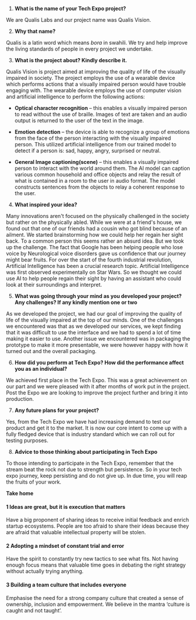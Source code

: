 1. **What is the name of your Tech Expo project?**

We are Qualis Labs and our project name was Qualis Vision.

2. **Why that name?**

Qualis is a latin word which means *bora* in swahili. We try and help improve the living standards of people in every project we undertake.

3. **What is the project about? Kindly describe it.**

Qualis Vision is project aimed at improving the quality of life of the visually impaired in society. The project employs the use of a wearable device which performs actions that a visually impaired person would have trouble engaging with. The wearable device employs the use of computer vision and artificial intelligence to perform the following actions:

-   **Optical character recognition** – this enables a visually impaired person to read without the use of braille. Images of text are taken and an audio output is returned to the user of the text in the image.
    
-   **Emotion detection** – the device is able to recognize a group of emotions from the face of the person interacting with the visually impaired person. This utilized artificial intelligence from our trained model to detect if a person is: sad, happy, angry, surprised or neutral.
    
-   **General Image captioning(scene)** – this enables a visually impaired person to interact with the world around them. The AI model can caption various common household and office objects and relay the result of what is contained in a room to the user in audio format. The model constructs sentences from the objects to relay a coherent response to the user.

4. **What inspired your idea?**

Many innovations aren't focused on the physically challenged in the society but rather on the physically abled. While we were at a friend's house, we found out that one of our friends had a cousin who got blind because of an ailment. We started brainstorming how we could help her regain her sight back. To a common person this seems rather an absurd idea. But we took up the challenge. The fact that Google has been helping people who lose voice by Neurological voice disorders gave us confidence that our journey might bear fruits. For over the start of the fourth industrial revolution, Artificial Intelligence has been a crucial research topic. Artificial Intelligence was first observed experimentally on Star Wars. So we thought we could use AI to help people regain their sight by having an assistant who could look at their surroundings and interpret.

5. **What was going through your mind as you developed your project? Any challenges? If any kindly mention one or two**

As we developed the project, we had our goal of improving the quality of life of the visually impaired at the top of our minds. One of the challenges we encountered was that as we developed our services, we kept finding that it was difficult to use the interface and we had to spend a lot of time making it easier to use. Another issue we encountered was in packaging the prototype to make it more presentable, we were however happy with how it turned out and the overall packaging.

6. **How did you perform at Tech Expo? How did the performance affect you as an individual?**

We achieved first place in the Tech Expo. This was a great achievement on our part and we were pleased with it after months of work put in the project. Post the Expo we are looking to improve the project further and bring it into production.

7. **Any future plans for your project?**

Yes, from the Tech Expo we have had increasing demand to test our product and get it to the market. It is now our core intent to come up with a fully fledged device that is industry standard which we can roll out for testing purposes.

8. **Advice to those thinking about participating in Tech Expo**

To those intending to participate in the Tech Expo, remember that the stream beat the rock not due to strength but persistence. So in your tech expo journey, keep persisting and do not give up. In due time, you will reap the fruits of your work.


**Take home**

#### 1 Ideas are great, but it is execution that matters
Have a big proponent of sharing ideas to receive initial feedback and enrich startup ecosystems. People are too afraid to share their ideas because they are afraid that valuable intellectual property will be stolen. 

#### 2 Adopting a mindset of constant trial and error
Have the spirit to constantly try new tactics to see what fits. Not having enough focus means that valuable time goes in debating the right strategy without actually trying anything. 

#### 3 Building a team culture that includes everyone
Emphasise the need for a strong company culture that created a sense of ownership, inclusion and empowerment. We believe in the mantra ‘culture is caught and not taught’. 
